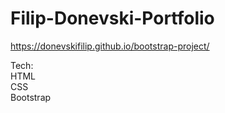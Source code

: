# Filip-Donevski-Portfolio
https://donevskifilip.github.io/bootstrap-project/ <br>

Tech: <br>
HTML<br>
CSS<br>
Bootstrap
